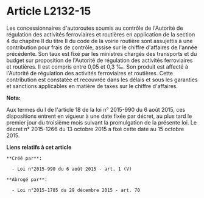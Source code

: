 # Article L2132-15

Les concessionnaires d'autoroutes soumis au contrôle de l'Autorité de régulation des activités ferroviaires et routières en
application de la section 4 du chapitre II du titre II du code de la voirie routière sont assujettis à une contribution pour
frais de contrôle, assise sur le chiffre d'affaires de l'année précédente. Son taux est fixé par les ministres chargés des
transports et du budget sur proposition de l'Autorité de régulation des activités ferroviaires et routières. Il est compris
entre 0,05 et 0,3 ‰. Son produit est affecté à l'Autorité de régulation des activités ferroviaires et routières. Cette
contribution est constatée et recouvrée dans les délais et sous les garanties et sanctions applicables en matière de taxes
sur le chiffre d'affaires.

**Nota:**

Aux termes du I de l'article 18 de la loi n° 2015-990 du 6 août 2015, ces dispositions entrent en vigueur à une date fixée
par décret, au plus tard le premier jour du troisième mois suivant la promulgation de la présente loi. Le décret n° 2015-1266
du 13 octobre 2015 a fixé cette date au 15 octobre 2015.

**Liens relatifs à cet article**

	**Créé par**:

	  - Loi n°2015-990 du 6 août 2015 - art. 1 (V)

	**Abrogé par**:

	  - Loi n°2015-1785 du 29 décembre 2015 - art. 70

